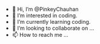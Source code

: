 - 👋 Hi, I’m @PinkeyChauhan
- 👀 I’m interested in coding.
- 🌱 I’m currently learning coding.
- 💞️ I’m looking to collaborate on ...
- 📫 How to reach me ...

<!---
PinkeyChauhan/PinkeyChauhan is a ✨ special ✨ repository because its `README.md` (this file) appears on your GitHub profile.
You can click the Preview link to take a look at your changes.
--->
